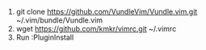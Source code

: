 1. git clone https://github.com/VundleVim/Vundle.vim.git ~/.vim/bundle/Vundle.vim
2. wget https://github.com/kmkr/vimrc.git ~/.vimrc
3. Run :PluginInstall
